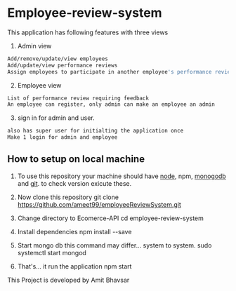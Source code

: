 # Employee-review-system
This application has following features with three views
1. Admin view
```sh
Add/remove/update/view employees
Add/update/view performance reviews
Assign employees to participate in another employee's performance review
```
2. Employee view
```sh
List of performance review requiring feedback 
An employee can register, only admin can make an employee an admin
```
3. sign in for admin and user.
```sh
also has super user for initialting the application once
Make 1 login for admin and employee
```

## How to setup on local machine
1. To use this repository your machine should have [node](https://nodejs.org/en/), npm, [monogodb](https://docs.mongodb.com/manual/installation/) and [git](https://git-scm.com/downloads). to check version exicute these.


2. Now clone this repository
git clone https://github.com/ameet99/employeeReviewSystem.git

3. Change directory to Ecomerce-API
cd employee-review-system

3. Install dependencies
npm install --save
4. Start mongo db this command may differ... system to system.
sudo systemctl start mongod
5. That's... it  run the application
npm start

This Project is developed by Amit Bhavsar